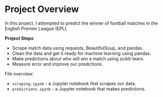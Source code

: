 # Project Overview

In this project, I attempted to predict the winner of football matches in the English Premier League (EPL).  

**Project Steps**

* Scrape match data using requests, BeautifulSoup, and pandas.  
* Clean the data and get it ready for machine learning using pandas.
* Make predictions about who will win a match using scikit-learn.
* Measure error and improve our predictions.

File overview:

* `scraping.ipynb` - a Jupyter notebook that scrapes our data.
* `predictions.ipynb` - a Jupyter notebook that makes predictions.
